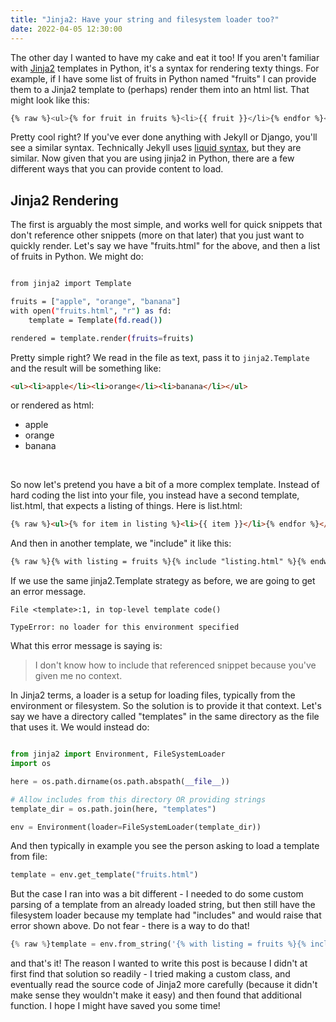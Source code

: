 ```yaml
---
title: "Jinja2: Have your string and filesystem loader too?"
date: 2022-04-05 12:30:00
---
```


The other day I wanted to have my cake and eat it too! If you aren't familiar with 
<a href="https://jinja.palletsprojects.com/en/3.1.x/" target="_blank">Jinja2</a>
templates in Python, it's a syntax for rendering texty things. For example, if I have some
list of fruits in Python named "fruits" I can provide them to a Jinja2 template to (perhaps) render
them into an html list. That might look like this:

```bash
{% raw %}<ul>{% for fruit in fruits %}<li>{{ fruit }}</li>{% endfor %}</ul>{% endraw %}
```

Pretty cool right? If you've ever done anything with Jekyll or Django, you'll see a similar
syntax. Technically Jekyll uses <a href="https://shopify.github.io/liquid/basics/introduction/" target="_blank">liquid syntax</a>,
but they are similar. Now given that you are using jinja2 in Python, there are a few different
ways that you can provide content to load.

## Jinja2 Rendering

The first is arguably the most simple, and works well for quick snippets that don't
reference other snippets (more on that later) that you just want to quickly render.
Let's say we have "fruits.html" for the above, and then a list of fruits in Python.
We might do:

```bash

from jinja2 import Template

fruits = ["apple", "orange", "banana"]
with open("fruits.html", "r") as fd:
    template = Template(fd.read())

rendered = template.render(fruits=fruits)
```

Pretty simple right? We read in the file as text, pass it to `jinja2.Template` and the result will be 
something like:

```html
<ul><li>apple</li><li>orange</li><li>banana</li></ul>
```

or rendered as html:

<ul><li>apple</li><li>orange</li><li>banana</li></ul>

<br>

So now let's pretend you have a bit of a more complex template. Instead of hard coding the list
into your file, you instead have a second template, list.html, that expects a listing of things.
Here is list.html:

```html
{% raw %}<ul>{% for item in listing %}<li>{{ item }}</li>{% endfor %}</ul>{% endraw %}
```

And then in another template, we "include" it like this:


```html
{% raw %}{% with listing = fruits %}{% include "listing.html" %}{% endwith %}{% endraw %}
```

If we use the same jinja2.Template strategy as before, we are going to get an error message.

```
File <template>:1, in top-level template code()

TypeError: no loader for this environment specified
```

What this error message is saying is:

> I don't know how to include that referenced snippet because you've given me no context.

In Jinja2 terms, a loader is a setup for loading files, typically from the environment or filesystem.
So the solution is to provide it that context. Let's say we have a directory called "templates" in the
same directory as the file that uses it. We would instead do:

```python

from jinja2 import Environment, FileSystemLoader
import os

here = os.path.dirname(os.path.abspath(__file__))

# Allow includes from this directory OR providing strings
template_dir = os.path.join(here, "templates")

env = Environment(loader=FileSystemLoader(template_dir))
```

And then typically in example you see the person asking to load a template from file:

```python
template = env.get_template("fruits.html")
```

But the case I ran into was a bit different - I needed to do some custom parsing of a template from an already loaded
string, but then still have the filesystem loader because my template had "includes" and
would raise that error shown above. Do not fear - there is a way to do that!

```python
{% raw %}template = env.from_string('{% with listing = fruits %}{% include "listing.html" %}{% endwith %}'){% endraw %}
```

and that's it! The reason I wanted to write this post is because I didn't at first find that solution
so readily - I tried making a custom class, and eventually read the source code of Jinja2 more carefully
(because it didn't make sense they wouldn't make it easy) and then found that additional function.
I hope I might have saved you some time!
